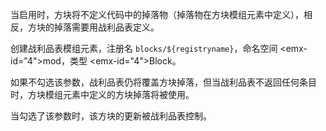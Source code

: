当启用时，方块将不定义代码中的掉落物（掉落物在方块模组元素中定义），相反，方块的掉落需要用战利品表定义。

创建战利品表模组元素，注册名 `blocks/${registryname}`，命名空间 <emx-id="4">mod</em>，类型 <emx-id="4">Block</em>。

如果不勾选该参数，战利品表仍将覆盖方块掉落，但当战利品表不返回任何条目时，方块模组元素中定义的方块掉落将被使用。

当勾选了该参数时，该方块的更新被战利品表控制。